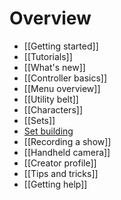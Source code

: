 # Overview

* [[Getting started]]
* [[Tutorials]]
* [[What's new]]
* [[Controller basics]]
* [[Menu overview]]
* [[Utility belt]]
* [[Characters]]
* [[Sets]]
* [Set building](/docs/2020.1/building-your-set)
* [[Recording a show]]
* [[Handheld camera]]
* [[Creator profile]]
* [[Tips and tricks]]
* [[Getting help]]
